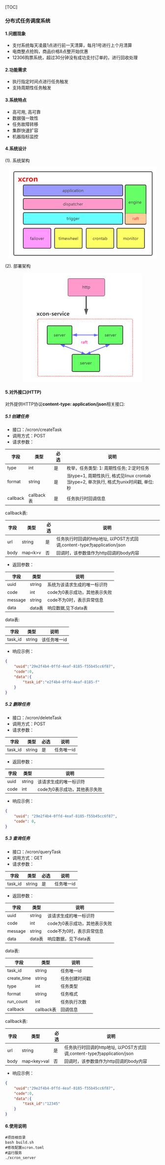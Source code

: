 [TOC]

### 分布式任务调度系统

#### 1.问题现象

- 支付系统每天凌晨1点进行前一天清算，每月1号进行上个月清算
- 电商整点抢购，商品价格8点整开始优惠
- 12306购票系统，超过30分钟没有成功支付订单的，进行回收处理

#### 2.功能需求

- 执行指定时间点进行任务触发
- 支持周期性任务触发

#### 3.系统特点

- 高可用, 高可靠
- 数据强一致性
- 任务故障转移
- 集群快速扩容
- 机器指标监控

#### 4.系统设计

(1). 系统架构

<center>
    <img src="https://github.com/alwaysthanks/xcron/blob/master/doc/xcron_arch.png">
</center>

(2). 部署架构

<center>
    <img src="https://github.com/alwaysthanks/xcron/blob/master/doc/cluster_arch.png">
</center>




#### 5.对外接口(HTTP)

对外提供HTTP协议**content-type: application/json**相关接口:

##### 5.1 创建任务

- 接口：/xcron/createTask
- 调用方式：POST
- 请求参数：

| 字段     | 类型       | 必选 | 说明                                                         |
| -------- | ---------- | ---- | ------------------------------------------------------------ |
| type     | int        | 是   | 枚举，任务类型: 1: 周期性任务; 2:定时任务                    |
| format   | string     | 是   | 当type=1, 周期性执行, 格式见linux crontab<br />当type=2, 单次执行, 格式为unix时间戳, 单位: 秒 |
| callback | callback表 | 是   | 任务执行时回调信息                                           |

callback表:

| 字段 | 类型          | 必选 | 说明   |
| ----- | ------ | ---- | ---------- |
| url  | string        | 是   | 任务执行时回调的http地址, 以POST方式回调,content-type为application/json |
| body | map\<k\>v | 否   | 回调时，该参数值作为http回调的body内容                       |

- 返回参数：

| 字段    | 类型   | 说明                          |
| ------- | ------ | ----------------------------- |
| uuid    | string | 系统为该请求生成的唯一标识符  |
| code    | int    | code为0表示成功，其他表示失败 |
| message | string | code不为0时，表示异常信息     |
| data    | data表 | 响应数据,见下data表           |

data表:

| 字段    | 类型   | 说明         |
| ------- | ------ | ------------ |
| task_id | string | 该任务唯一id |


- 响应示例：

```json
{
    "uuid":"29e2f4b4-0ffd-4eaf-8185-f55b45cc6f87",
    "code":0,
    "data":{
        "task_id":"e2f4b4-0ffd-4eaf-8185-f"
    }
}
```
##### 5.2 删除任务

- 接口：/xcron/deleteTask
- 调用方式：POST
- 请求参数：

|  字段   | 类型   | 必选 | 说明       |
| ----- | ------ | ---- | ---------- |
| task_id | string | 是   | 任务唯一id |

- 返回参数：

| 字段 | 类型   | 说明                          |
| ---- | ------ | ----------------------------- |
| uuid | string | 该请求生成的唯一标识符        |
| code | int    | code为0表示成功，其他表示失败 |

- 响应示例：

```json
{
	"uuid": "29e2f4b4-0ffd-4eaf-8185-f55b45cc6f87",
	"code": 0,
}
```
##### 5.3 查询任务

- 接口：/xcron/queryTask
- 调用方式：GET
- 请求参数：

|  字段   | 类型   | 必选 | 说明       |
| ----- | ------ | ---- | ---------- |
| task_id | string | 是   | 任务唯一id |

- 返回参数：

| 字段    | 类型   | 说明                          |
| ------- | ------ | ----------------------------- |
| uuid    | string | 该请求生成的唯一标识符        |
| code    | int    | code为0表示成功，其他表示失败 |
| message | string | code不为0时，表示异常信息     |
| data    | data表 | 响应数据，见下data表          |

data表:

| 字段        | 类型       | 说明           |
| ----------- | ---------- | -------------- |
| task_id     | string     | 任务唯一id     |
| create_time | string     | 任务创建时间戳 |
| type        | int        | 任务类型       |
| format      | string     | 任务格式       |
| run_count   | int        | 任务执行次数   |
| callback    | callback表 | 回调信息       |

callback表:

| 字段 | 类型          | 必选 | 说明                                      |
| -- | ------------- | ---- | ----------------------------------------|
| url  | string        | 是   | 任务执行时回调的http地址, 以POST方式回调,content-type为application/json |
| body | map\<key\>val | 否   | 回调时，该参数值作为http回调的body内容                       |


- 响应示例：

```json
{
    "uuid":"29e2f4b4-0ffd-4eaf-8185-f55b45cc6f87",
    "code":0,
    "data":{
        "task_id":"12345"
    }
}
```

#### 6.使用说明

```shell
#项目根目录
bash build.sh
#修改配置xcron.toml
#运行服务
./xcron_server
```



